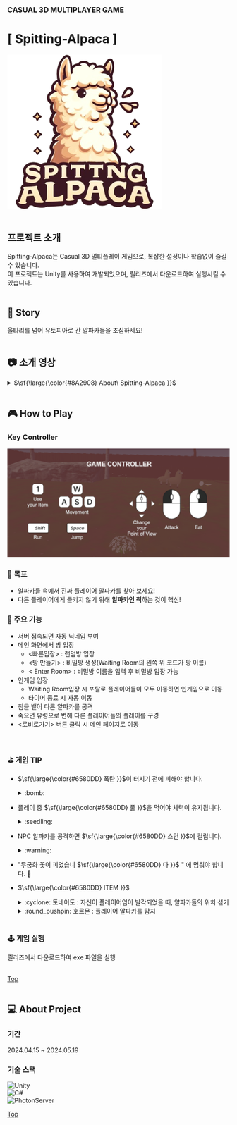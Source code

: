 ### CASUAL 3D MULTIPLAYER GAME
# [ Spitting-Alpaca ]
![Spitting-Alpaca-log](/README.assets/Spitting-Alpaca-logo.png)
<br>
<br>  

   
## 프로젝트 소개
Spitting-Alpaca는 Casual 3D 멀티플레이 게임으로, 복잡한 설정이나 학습없이 즐길 수 있습니다.  
이 프로젝트는 Unity를 사용하여 개발되었으며, 릴리즈에서 다운로드하여 실행시킬 수 있습니다.
<br>
<br>   
   
## :ram: Story
울타리를 넘어 유토피아로 간 알파카들을 조심하세요!
<br>
<br>   
   
## :camera: 소개 영상
<details>
<summary>$\sf{\large{\color{#8A2908} About\ Spitting-Alpaca }}$</summary>

![UCC](/README.assets/[GIF]Spitting-Alpaca.gif)   
</details>
<br>   
   
## :video_game: How to Play
### Key Controller
![keyController](/README.assets/KeyController.png)
<br>

### 🔅 목표
- 알파카들 속에서 진짜 플레이어 알파카를 찾아 보세요!
- 다른 플레이어에게 들키지 않기 위해 **알파카인 척**하는 것이 핵심!
   
### 🎪 주요 기능
- 서버 접속되면 자동 닉네임 부여
- 메인 화면에서 방 입장
  - <빠른입장> : 랜덤방 입장
  - <방 만들기> : 비밀방 생성(Waiting Room의 왼쪽 위 코드가 방 이름)
  - < Enter Room> : 비밀방 이름을 입력 후 비밀방 입장 가능
- 인게임 입장
  - Waiting Room입장 시 포탈로 플레이어들이 모두 이동하면 인게임으로 이동
  - 타이머 종료 시 자동 이동
- 침을 뱉어 다른 알파카를 공격
- 죽으면 유령으로 변해 다른 플레이어들의 플레이를 구경
- <로비로가기> 버튼 클릭 시 메인 페이지로 이동
</br>   
   
### ⛳️ 게임 TIP      
- $\sf{\large{\color{#6580DD} 폭탄 }}$이 터지기 전에 피해야 합니다.   
  <details>
    <summary>:bomb: </summary>

    ![bomb](https://github.com/Spitting-Alpaca-project/spitting-alpaca/assets/147142254/58dcf72b-b3e6-497a-a94e-fea5592680f3)    
  </details>


- 플레이 중 $\sf{\large{\color{#6580DD} 풀 }}$을 먹어야 체력이 유지됩니다.  
  <details>
  <summary>:seedling: </summary>

  ![eat](https://github.com/Spitting-Alpaca-project/spitting-alpaca/assets/147142254/01928565-70f8-4b52-8076-81b3afbda53f)   
  </details>

- NPC 알파카를 공격하면 $\sf{\large{\color{#6580DD} 스턴 }}$에 걸립니다.  
  <details>
  <summary>:warning: </summary>

  ![stun](https://github.com/Spitting-Alpaca-project/spitting-alpaca/assets/147142254/3f70fb1e-81e2-475f-bc86-4af2bd547b02)   
  </details>

- "무궁화 꽃이 피었습니 $\sf{\large{\color{#6580DD} 다 }}$ " 에 멈춰야 합니다. :dancers:

- $\sf{\large{\color{#6580DD} ITEM }}$
  <details>
  <summary>:cyclone: 토네이도 : 자신이 플레이어임이 발각되었을 때, 알파카들의 위치 섞기 </summary>

    ![tornado](https://github.com/Spitting-Alpaca-project/spitting-alpaca/assets/147142254/4272e566-0398-43da-99a5-5742fd8d7d62)   
  </details> 
  <details>
  <summary>:round_pushpin: 호르몬 : 플레이어 알파카를 탐지 </summary>
     
    ![hormone](https://github.com/Spitting-Alpaca-project/spitting-alpaca/assets/147142254/f855f0c4-edae-4242-95e0-dfb2838d6dce)    
  </details>
  <br> 

### 🕹 게임 실행   
릴리즈에서 다운로드하여 exe 파일을 실행   
</br>

[Top](#[-Spitting-Alpaca-])
<br>
<br>

## :computer: About Project
### 기간
2024.04.15 ~ 2024.05.19

### 기술 스택
![Unity](https://img.shields.io/badge/UNITY-2022.3.24f1-E6526F?&style=flat&logo=unity&logoColor=white)  
![C#](https://img.shields.io/badge/C%23-%23239120.svg?style=flat&logo=csharp&logoColor=white)  
![PhotonServer](https://img.shields.io/badge/Photon%20PUN2-blue?style=flat&logo=Photon&logoColor=white)


[Top](#[-Spitting-Alpaca-])
<br>
<br>
